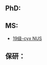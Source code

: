 ## PhD:



## MS:

+ [19级-cyx NUS](grad-application/reclinical-medicine-forensic-medicine/[SG&UK]-19-cyx.md)

## 保研：
